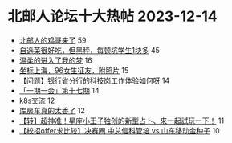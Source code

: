 # 北邮人论坛十大热帖 2023-12-14

- [北邮人的鸡哥来了](https://bbs.byr.cn/article/Picture/3355667) 59
- [自选菜很好吃，但黑秤，每顿坑学生1块多](https://bbs.byr.cn/article/Talking/6407491) 45
- [温柔的进入了我的梦](https://bbs.byr.cn/article/Feeling/3204746) 16
- [坐标上海，96女生征友，附照片](https://bbs.byr.cn/article/Friends/2048538) 15
- [【问题】银行省分行的科技岗工作体验如何呀](https://bbs.byr.cn/article/WorkLife/1207833) 14
- [「一期一会」第十七期](https://bbs.byr.cn/article/Innovation/8602) 14
- [k8s交流](https://bbs.byr.cn/article/Golang/2469) 12
- [库房车真的太香了](https://bbs.byr.cn/article/AutoMotor/129677) 12
- [【转】超神准！星座小王子独创的新型占卜、來一起試玩一下！](https://bbs.byr.cn/article/Constellations/326533) 11
- [【校招offer求比较】决赛圈 中总信科管培 vs 山东移动金种子](https://bbs.byr.cn/article/Job/2202924) 10


